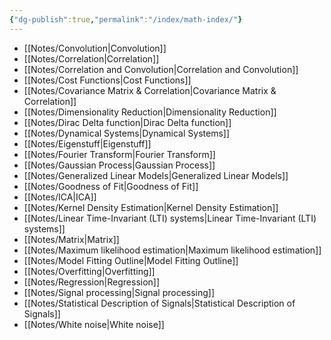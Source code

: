 ```yaml
---
{"dg-publish":true,"permalink":"/index/math-index/"}
---
```


- [[Notes/Convolution\|Convolution]]
- [[Notes/Correlation\|Correlation]]
- [[Notes/Correlation and Convolution\|Correlation and Convolution]]
- [[Notes/Cost Functions\|Cost Functions]]
- [[Notes/Covariance Matrix & Correlation\|Covariance Matrix & Correlation]]
- [[Notes/Dimensionality Reduction\|Dimensionality Reduction]]
- [[Notes/Dirac Delta function\|Dirac Delta function]]
- [[Notes/Dynamical Systems\|Dynamical Systems]]
- [[Notes/Eigenstuff\|Eigenstuff]]
- [[Notes/Fourier Transform\|Fourier Transform]]
- [[Notes/Gaussian Process\|Gaussian Process]]
- [[Notes/Generalized Linear Models\|Generalized Linear Models]]
- [[Notes/Goodness of Fit\|Goodness of Fit]]
- [[Notes/ICA\|ICA]]
- [[Notes/Kernel Density Estimation\|Kernel Density Estimation]]
- [[Notes/Linear Time-Invariant (LTI) systems\|Linear Time-Invariant (LTI) systems]]
- [[Notes/Matrix\|Matrix]]
- [[Notes/Maximum likelihood estimation\|Maximum likelihood estimation]]
- [[Notes/Model Fitting Outline\|Model Fitting Outline]]
- [[Notes/Overfitting\|Overfitting]]
- [[Notes/Regression\|Regression]]
- [[Notes/Signal processing\|Signal processing]]
- [[Notes/Statistical Description of Signals\|Statistical Description of Signals]]
- [[Notes/White noise\|White noise]]
